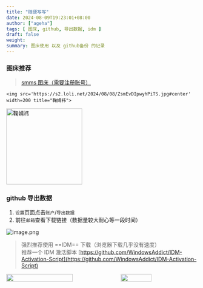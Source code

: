 ```yaml
---
title: "随便写写"
date: 2024-08-09T19:23:01+08:00
author: ["ageha"]
tags: [ 图床, github, 导出数据, idm ]
draft: false
weight: 
summary: 图床使用 以及 github备份 的记录
---
```


### 图床推荐

> [smms 图床（需要注册账号）](https://sm.ms/)

    <img src='https://s2.loli.net/2024/08/08/ZsmEvDIpwyhPiTS.jpg#center' width=200 title="鞠婧祎">

<img src='https://s2.loli.net/2024/08/08/ZsmEvDIpwyhPiTS.jpg#center' width=200 title="鞠婧祎">

### github 导出数据

1. `设置`页面点击`账户`/`导出数据`  
2. 前往`邮箱`查看下载链接（数据量较大耐心等一段时间）  

![image.png](https://s2.loli.net/2024/08/09/BJ4RwsLh5AqYaM8.png)

> 强烈推荐使用 ==IDM== 下载（浏览器下载几乎没有速度）  
> 推荐一个 IDM 激活脚本 [https://github.com/WindowsAddict/IDM-Activation-Script](https://github.com/WindowsAddict/IDM-Activation-Script)

<div style="display: flex; justify-content: space-between;">
  <img src="https://s2.loli.net/2024/08/09/cbdDWN7qRA41enZ.png" style="width: 59%;"/>
  <img src="https://s2.loli.net/2024/08/09/zY3q8DvwcLds7Mp.png" style="width: 40%;"/>
</div>

